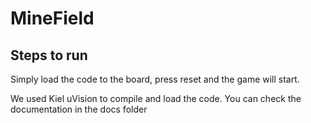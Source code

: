 # MineField

## Steps to run
Simply load the code to the board, press reset and the game will start.

We used Kiel uVision to compile and load the code.
You can check the documentation in the docs folder
